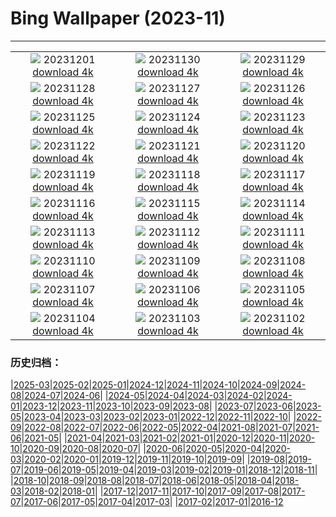 # Bing Wallpaper (2023-11)
**************
| | | |
| :----: | :----: | :----: |
| ![](https://www.bing.com/th?id=OHR.IcebergAntarctica_JA-JP7499377944_1920x1080.jpg) 20231201 [download 4k](https://www.bing.com/th?id=OHR.IcebergAntarctica_JA-JP7499377944_UHD.jpg) | ![](https://www.bing.com/th?id=OHR.TrotternishStorr_JA-JP7531639858_1920x1080.jpg) 20231130 [download 4k](https://www.bing.com/th?id=OHR.TrotternishStorr_JA-JP7531639858_UHD.jpg) | ![](https://www.bing.com/th?id=OHR.TreeLighting_JA-JP6880977842_1920x1080.jpg) 20231129 [download 4k](https://www.bing.com/th?id=OHR.TreeLighting_JA-JP6880977842_UHD.jpg) |
| ![](https://www.bing.com/th?id=OHR.HumanKindness_JA-JP6290539891_1920x1080.jpg) 20231128 [download 4k](https://www.bing.com/th?id=OHR.HumanKindness_JA-JP6290539891_UHD.jpg) | ![](https://www.bing.com/th?id=OHR.RioNegro_JA-JP6030654959_1920x1080.jpg) 20231127 [download 4k](https://www.bing.com/th?id=OHR.RioNegro_JA-JP6030654959_UHD.jpg) | ![](https://www.bing.com/th?id=OHR.BathingDay2023_JA-JP8643192749_1920x1080.jpg) 20231126 [download 4k](https://www.bing.com/th?id=OHR.BathingDay2023_JA-JP8643192749_UHD.jpg) |
| ![](https://www.bing.com/th?id=OHR.TajoRiver_JA-JP5452234121_1920x1080.jpg) 20231125 [download 4k](https://www.bing.com/th?id=OHR.TajoRiver_JA-JP5452234121_UHD.jpg) | ![](https://www.bing.com/th?id=OHR.HallofMosses_JA-JP4877057961_1920x1080.jpg) 20231124 [download 4k](https://www.bing.com/th?id=OHR.HallofMosses_JA-JP4877057961_UHD.jpg) | ![](https://www.bing.com/th?id=OHR.BradgateFallow_JA-JP4632580137_1920x1080.jpg) 20231123 [download 4k](https://www.bing.com/th?id=OHR.BradgateFallow_JA-JP4632580137_UHD.jpg) |
| ![](https://www.bing.com/th?id=OHR.Xiaoxue2023_JA-JP4270732262_1920x1080.jpg) 20231122 [download 4k](https://www.bing.com/th?id=OHR.Xiaoxue2023_JA-JP4270732262_UHD.jpg) | ![](https://www.bing.com/th?id=OHR.HelloSeal_JA-JP3912417099_1920x1080.jpg) 20231121 [download 4k](https://www.bing.com/th?id=OHR.HelloSeal_JA-JP3912417099_UHD.jpg) | ![](https://www.bing.com/th?id=OHR.ChapmanAdventure_JA-JP3299214561_1920x1080.jpg) 20231120 [download 4k](https://www.bing.com/th?id=OHR.ChapmanAdventure_JA-JP3299214561_UHD.jpg) |
| ![](https://www.bing.com/th?id=OHR.FrozenBog_JA-JP3036034875_1920x1080.jpg) 20231119 [download 4k](https://www.bing.com/th?id=OHR.FrozenBog_JA-JP3036034875_UHD.jpg) | ![](https://www.bing.com/th?id=OHR.MilsePolarBear_JA-JP2676664686_1920x1080.jpg) 20231118 [download 4k](https://www.bing.com/th?id=OHR.MilsePolarBear_JA-JP2676664686_UHD.jpg) | ![](https://www.bing.com/th?id=OHR.SnakeRiverTeton_JA-JP1792583691_1920x1080.jpg) 20231117 [download 4k](https://www.bing.com/th?id=OHR.SnakeRiverTeton_JA-JP1792583691_UHD.jpg) |
| ![](https://www.bing.com/th?id=OHR.AthensAcropolis_JA-JP1206532220_1920x1080.jpg) 20231116 [download 4k](https://www.bing.com/th?id=OHR.AthensAcropolis_JA-JP1206532220_UHD.jpg) | ![](https://www.bing.com/th?id=OHR.ShichiGoSan2023_JA-JP6423389600_1920x1080.jpg) 20231115 [download 4k](https://www.bing.com/th?id=OHR.ShichiGoSan2023_JA-JP6423389600_UHD.jpg) | ![](https://www.bing.com/th?id=OHR.RussellLupines_JA-JP1047682065_1920x1080.jpg) 20231114 [download 4k](https://www.bing.com/th?id=OHR.RussellLupines_JA-JP1047682065_UHD.jpg) |
| ![](https://www.bing.com/th?id=OHR.OliveOrchard_JA-JP4824162139_1920x1080.jpg) 20231113 [download 4k](https://www.bing.com/th?id=OHR.OliveOrchard_JA-JP4824162139_UHD.jpg) | ![](https://www.bing.com/th?id=OHR.DiwaliAyodhya_JA-JP0829173693_1920x1080.jpg) 20231112 [download 4k](https://www.bing.com/th?id=OHR.DiwaliAyodhya_JA-JP0829173693_UHD.jpg) | ![](https://www.bing.com/th?id=OHR.SarekSweden_JA-JP0736730927_1920x1080.jpg) 20231111 [download 4k](https://www.bing.com/th?id=OHR.SarekSweden_JA-JP0736730927_UHD.jpg) |
| ![](https://www.bing.com/th?id=OHR.BadlandsSunrise_JA-JP0594221338_1920x1080.jpg) 20231110 [download 4k](https://www.bing.com/th?id=OHR.BadlandsSunrise_JA-JP0594221338_UHD.jpg) | ![](https://www.bing.com/th?id=OHR.NorwayBirch_JA-JP0530837645_1920x1080.jpg) 20231109 [download 4k](https://www.bing.com/th?id=OHR.NorwayBirch_JA-JP0530837645_UHD.jpg) | ![](https://www.bing.com/th?id=OHR.Lidong2023_JA-JP3829424254_1920x1080.jpg) 20231108 [download 4k](https://www.bing.com/th?id=OHR.Lidong2023_JA-JP3829424254_UHD.jpg) |
| ![](https://www.bing.com/th?id=OHR.KirkilaiTower_JA-JP2022080593_1920x1080.jpg) 20231107 [download 4k](https://www.bing.com/th?id=OHR.KirkilaiTower_JA-JP2022080593_UHD.jpg) | ![](https://www.bing.com/th?id=OHR.LagoPehoe_JA-JP3134234118_1920x1080.jpg) 20231106 [download 4k](https://www.bing.com/th?id=OHR.LagoPehoe_JA-JP3134234118_UHD.jpg) | ![](https://www.bing.com/th?id=OHR.SilencioSpain_JA-JP2937040234_1920x1080.jpg) 20231105 [download 4k](https://www.bing.com/th?id=OHR.SilencioSpain_JA-JP2937040234_UHD.jpg) |
| ![](https://www.bing.com/th?id=OHR.BisonSnow_JA-JP2748366682_1920x1080.jpg) 20231104 [download 4k](https://www.bing.com/th?id=OHR.BisonSnow_JA-JP2748366682_UHD.jpg) | ![](https://www.bing.com/th?id=OHR.ManateeMama_JA-JP0142051639_1920x1080.jpg) 20231103 [download 4k](https://www.bing.com/th?id=OHR.ManateeMama_JA-JP0142051639_UHD.jpg) | ![](https://www.bing.com/th?id=OHR.DeathValleySalt_JA-JP5389792178_1920x1080.jpg) 20231102 [download 4k](https://www.bing.com/th?id=OHR.DeathValleySalt_JA-JP5389792178_UHD.jpg) |

### 历史归档：

|[2025-03](bing/2025-03/2025-03.md)|[2025-02](bing/2025-02/2025-02.md)|[2025-01](bing/2025-01/2025-01.md)|[2024-12](bing/2024-12/2024-12.md)|[2024-11](bing/2024-11/2024-11.md)|[2024-10](bing/2024-10/2024-10.md)|[2024-09](bing/2024-09/2024-09.md)|[2024-08](bing/2024-08/2024-08.md)|[2024-07](bing/2024-07/2024-07.md)|[2024-06](bing/2024-06/2024-06.md)|
|[2024-05](bing/2024-05/2024-05.md)|[2024-04](bing/2024-04/2024-04.md)|[2024-03](bing/2024-03/2024-03.md)|[2024-02](bing/2024-02/2024-02.md)|[2024-01](bing/2024-01/2024-01.md)|[2023-12](bing/2023-12/2023-12.md)|[2023-11](bing/2023-11/2023-11.md)|[2023-10](bing/2023-10/2023-10.md)|[2023-09](bing/2023-09/2023-09.md)|[2023-08](bing/2023-08/2023-08.md)|
|[2023-07](bing/2023-07/2023-07.md)|[2023-06](bing/2023-06/2023-06.md)|[2023-05](bing/2023-05/2023-05.md)|[2023-04](bing/2023-04/2023-04.md)|[2023-03](bing/2023-03/2023-03.md)|[2023-02](bing/2023-02/2023-02.md)|[2023-01](bing/2023-01/2023-01.md)|[2022-12](bing/2022-12/2022-12.md)|[2022-11](bing/2022-11/2022-11.md)|[2022-10](bing/2022-10/2022-10.md)|
|[2022-09](bing/2022-09/2022-09.md)|[2022-08](bing/2022-08/2022-08.md)|[2022-07](bing/2022-07/2022-07.md)|[2022-06](bing/2022-06/2022-06.md)|[2022-05](bing/2022-05/2022-05.md)|[2022-04](bing/2022-04/2022-04.md)|[2021-08](bing/2021-08/2021-08.md)|[2021-07](bing/2021-07/2021-07.md)|[2021-06](bing/2021-06/2021-06.md)|[2021-05](bing/2021-05/2021-05.md)|
|[2021-04](bing/2021-04/2021-04.md)|[2021-03](bing/2021-03/2021-03.md)|[2021-02](bing/2021-02/2021-02.md)|[2021-01](bing/2021-01/2021-01.md)|[2020-12](bing/2020-12/2020-12.md)|[2020-11](bing/2020-11/2020-11.md)|[2020-10](bing/2020-10/2020-10.md)|[2020-09](bing/2020-09/2020-09.md)|[2020-08](bing/2020-08/2020-08.md)|[2020-07](bing/2020-07/2020-07.md)|
|[2020-06](bing/2020-06/2020-06.md)|[2020-05](bing/2020-05/2020-05.md)|[2020-04](bing/2020-04/2020-04.md)|[2020-03](bing/2020-03/2020-03.md)|[2020-02](bing/2020-02/2020-02.md)|[2020-01](bing/2020-01/2020-01.md)|[2019-12](bing/2019-12/2019-12.md)|[2019-11](bing/2019-11/2019-11.md)|[2019-10](bing/2019-10/2019-10.md)|[2019-09](bing/2019-09/2019-09.md)|
|[2019-08](bing/2019-08/2019-08.md)|[2019-07](bing/2019-07/2019-07.md)|[2019-06](bing/2019-06/2019-06.md)|[2019-05](bing/2019-05/2019-05.md)|[2019-04](bing/2019-04/2019-04.md)|[2019-03](bing/2019-03/2019-03.md)|[2019-02](bing/2019-02/2019-02.md)|[2019-01](bing/2019-01/2019-01.md)|[2018-12](bing/2018-12/2018-12.md)|[2018-11](bing/2018-11/2018-11.md)|
|[2018-10](bing/2018-10/2018-10.md)|[2018-09](bing/2018-09/2018-09.md)|[2018-08](bing/2018-08/2018-08.md)|[2018-07](bing/2018-07/2018-07.md)|[2018-06](bing/2018-06/2018-06.md)|[2018-05](bing/2018-05/2018-05.md)|[2018-04](bing/2018-04/2018-04.md)|[2018-03](bing/2018-03/2018-03.md)|[2018-02](bing/2018-02/2018-02.md)|[2018-01](bing/2018-01/2018-01.md)|
|[2017-12](bing/2017-12/2017-12.md)|[2017-11](bing/2017-11/2017-11.md)|[2017-10](bing/2017-10/2017-10.md)|[2017-09](bing/2017-09/2017-09.md)|[2017-08](bing/2017-08/2017-08.md)|[2017-07](bing/2017-07/2017-07.md)|[2017-06](bing/2017-06/2017-06.md)|[2017-05](bing/2017-05/2017-05.md)|[2017-04](bing/2017-04/2017-04.md)|[2017-03](bing/2017-03/2017-03.md)|
|[2017-02](bing/2017-02/2017-02.md)|[2017-01](bing/2017-01/2017-01.md)|[2016-12](bing/2016-12/2016-12.md)